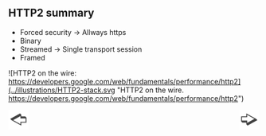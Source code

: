 ## HTTP2 summary

* Forced security -> Allways https
* Binary
* Streamed -> Single transport session
* Framed

![HTTP2 on the wire: https://developers.google.com/web/fundamentals/performance/http2](../illustrations/HTTP2-stack.svg "HTTP2 on the wire. https://developers.google.com/web/fundamentals/performance/http2")

<a href="./slide9.md"><img align="left" src="../illustrations/left.png" width="40" height="40" title="Previous slide" alt="Previous slide"></a>
<a href="./slide11.md"><img align="right" src="../illustrations/right.png" width="40" height="40" title="Next slide" alt="Next slide"></a>
